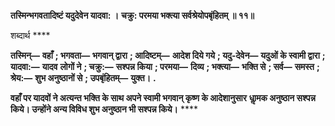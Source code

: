 **तस्मिन्भगवतादिष्टं यदुदेवेन यादवा: ।** **चक्रु: परमया भक्त्या सर्वश्रेयोपबृंहितम् ॥ ११॥** 

शब्दार्थ **** 

**तस्मिन्—** **वहाँ** **; भगवता—** **भगवान् द्वारा** **; आदिष्टम्—** **आदेश दिये गये** **; यदु-देवेन—** **यदुओं के स्वामी द्वारा** **; यादवा:—** **यादव** **लोगों ने** **; चक्रु:—** **सश्पन्न किया** **; परमया—** **दिव्य** **; भक्त्या—** **भक्ति से** **; सर्व—** **समस्त** **; श्रेय:—** **शुभ अनुष्ठानों से** **; उपबृंहितम्—** **युक्त।** **.** 

**वहाँ पर यादवों ने अत्यन्त भक्ति के साथ अपने स्वामी भगवान् कृष्ण के आदेशानुसार** **धाॢमक अनुष्ठान सश्पन्न किये। उन्होंने अन्य विविध शुभ अनुष्ठान भी सश्पन्न किये।** **** 